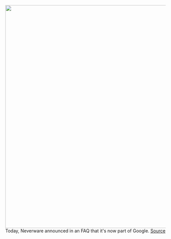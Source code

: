 <img src='https://cdn.vox-cdn.com/thumbor/R1bUxtNQ8fmNe9KEjsujzVn-NfM=/0x0:2040x1360/1200x800/filters:focal(857x517:1183x843)/cdn.vox-cdn.com/uploads/chorus_image/image/68525841/mchin_181029_4126_0006.0.0.jpg' width='700px' /><br/>
Today, Neverware announced in an FAQ that it's now part of Google.
<a href='https://www.theverge.com/2020/12/16/22179242/google-neverware-chromebook-laptops-chrome-os-software'> Source <a/>